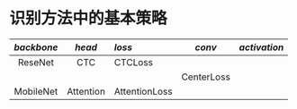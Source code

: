 # 识别方法中的基本策略
*backbone* | *head* | *loss* | *conv* | *activation* |
:---: | :---: |:--- | :---: | :---: |
ReseNet   | CTC | CTCLoss |
          |   |   | CenterLoss |
MobileNet | Attention | AttentionLoss |